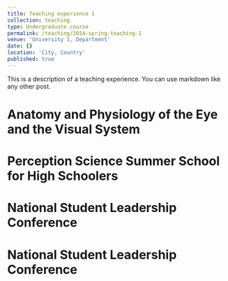 ```yaml
---
title: Teaching experience 1
collection: teaching
type: Undergraduate course
permalink: /teaching/2014-spring-teaching-1
venue: 'University 1, Department'
date: {}
location: 'City, Country'
published: true
---
```


This is a description of a teaching experience. You can use markdown like any other post.

Anatomy and Physiology of the Eye and the Visual System 
======

Perception Science Summer School for High Schoolers
======

National Student Leadership Conference
======

National Student Leadership Conference
======